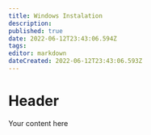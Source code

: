 ```yaml
---
title: Windows Instalation
description: 
published: true
date: 2022-06-12T23:43:06.594Z
tags: 
editor: markdown
dateCreated: 2022-06-12T23:43:06.593Z
---
```


# Header
Your content here